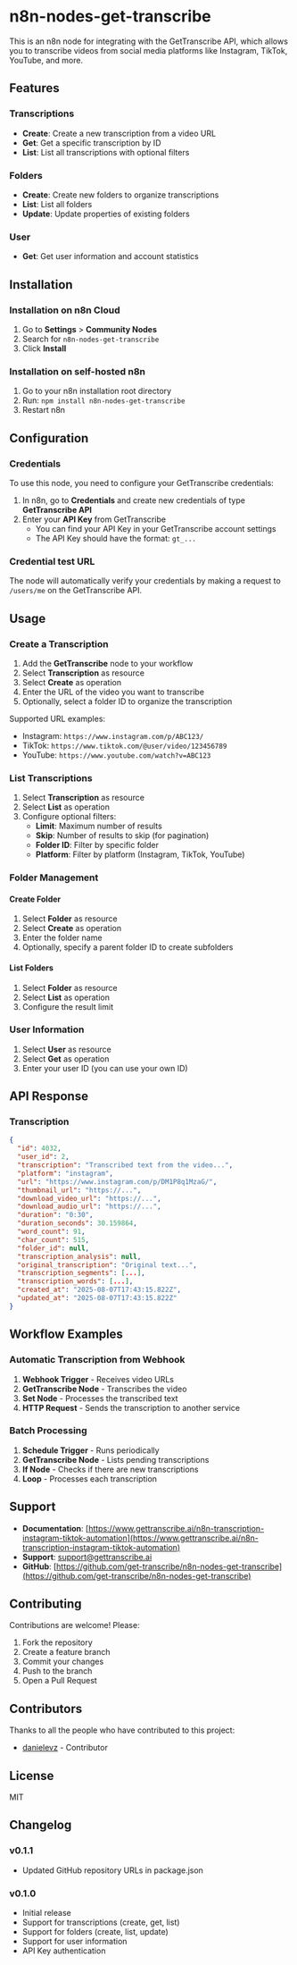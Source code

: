 # n8n-nodes-get-transcribe

This is an n8n node for integrating with the GetTranscribe API, which allows you to transcribe videos from social media platforms like Instagram, TikTok, YouTube, and more.

## Features

### Transcriptions
- **Create**: Create a new transcription from a video URL
- **Get**: Get a specific transcription by ID
- **List**: List all transcriptions with optional filters

### Folders
- **Create**: Create new folders to organize transcriptions
- **List**: List all folders
- **Update**: Update properties of existing folders

### User
- **Get**: Get user information and account statistics

## Installation

### Installation on n8n Cloud

1. Go to **Settings** > **Community Nodes**
2. Search for `n8n-nodes-get-transcribe`
3. Click **Install**

### Installation on self-hosted n8n

1. Go to your n8n installation root directory
2. Run: `npm install n8n-nodes-get-transcribe`
3. Restart n8n

## Configuration

### Credentials

To use this node, you need to configure your GetTranscribe credentials:

1. In n8n, go to **Credentials** and create new credentials of type **GetTranscribe API**
2. Enter your **API Key** from GetTranscribe
   - You can find your API Key in your GetTranscribe account settings
   - The API Key should have the format: `gt_...`

### Credential test URL

The node will automatically verify your credentials by making a request to `/users/me` on the GetTranscribe API.

## Usage

### Create a Transcription

1. Add the **GetTranscribe** node to your workflow
2. Select **Transcription** as resource
3. Select **Create** as operation
4. Enter the URL of the video you want to transcribe
5. Optionally, select a folder ID to organize the transcription

Supported URL examples:
- Instagram: `https://www.instagram.com/p/ABC123/`
- TikTok: `https://www.tiktok.com/@user/video/123456789`
- YouTube: `https://www.youtube.com/watch?v=ABC123`

### List Transcriptions

1. Select **Transcription** as resource
2. Select **List** as operation
3. Configure optional filters:
   - **Limit**: Maximum number of results
   - **Skip**: Number of results to skip (for pagination)
   - **Folder ID**: Filter by specific folder
   - **Platform**: Filter by platform (Instagram, TikTok, YouTube)

### Folder Management

#### Create Folder
1. Select **Folder** as resource
2. Select **Create** as operation
3. Enter the folder name
4. Optionally, specify a parent folder ID to create subfolders

#### List Folders
1. Select **Folder** as resource
2. Select **List** as operation
3. Configure the result limit

### User Information

1. Select **User** as resource
2. Select **Get** as operation
3. Enter your user ID (you can use your own ID)

## API Response

### Transcription

```json
{
  "id": 4032,
  "user_id": 2,
  "transcription": "Transcribed text from the video...",
  "platform": "instagram",
  "url": "https://www.instagram.com/p/DM1P8q1MzaG/",
  "thumbnail_url": "https://...",
  "download_video_url": "https://...",
  "download_audio_url": "https://...",
  "duration": "0:30",
  "duration_seconds": 30.159864,
  "word_count": 91,
  "char_count": 515,
  "folder_id": null,
  "transcription_analysis": null,
  "original_transcription": "Original text...",
  "transcription_segments": [...],
  "transcription_words": [...],
  "created_at": "2025-08-07T17:43:15.822Z",
  "updated_at": "2025-08-07T17:43:15.822Z"
}
```

## Workflow Examples

### Automatic Transcription from Webhook

1. **Webhook Trigger** - Receives video URLs
2. **GetTranscribe Node** - Transcribes the video
3. **Set Node** - Processes the transcribed text
4. **HTTP Request** - Sends the transcription to another service

### Batch Processing

1. **Schedule Trigger** - Runs periodically
2. **GetTranscribe Node** - Lists pending transcriptions
3. **If Node** - Checks if there are new transcriptions
4. **Loop** - Processes each transcription

## Support

- **Documentation**: [https://www.gettranscribe.ai/n8n-transcription-instagram-tiktok-automation](https://www.gettranscribe.ai/n8n-transcription-instagram-tiktok-automation)
- **Support**: [support@gettranscribe.ai](mailto:daniel@gettranscribe.ai)
- **GitHub**: [https://github.com/get-transcribe/n8n-nodes-get-transcribe](https://github.com/get-transcribe/n8n-nodes-get-transcribe)

## Contributing

Contributions are welcome! Please:

1. Fork the repository
2. Create a feature branch
3. Commit your changes
4. Push to the branch
5. Open a Pull Request

## Contributors

Thanks to all the people who have contributed to this project:

- [danielevz](https://github.com/emeagenciadigital) - Contributor

## License

MIT

## Changelog

### v0.1.1
- Updated GitHub repository URLs in package.json

### v0.1.0
- Initial release
- Support for transcriptions (create, get, list)
- Support for folders (create, list, update)
- Support for user information
- API Key authentication
